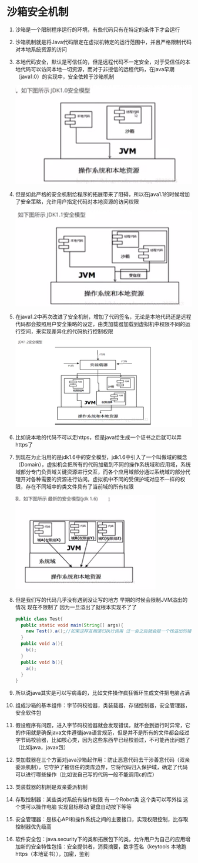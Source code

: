 # 沙箱安全机制

1. 沙箱是一个限制程序运行的环境，有些代码只有在特定的条件下才会运行

2. 沙箱机制就是将Java代码限定在虚拟机特定的运行范围中，并且严格限制代码对本地系统资源的访问

3. 本地代码安全，默认是可信任的，但是远程代码不一定安全，对于受信任的本地代码可以访问本地一切资源，而对于非授信的远程代码，在java早期（java1.0）的实现中，安全依赖于沙箱机制

   ![JDK1.0安全模型](../图片/JDK1.0安全模型.png)

4. 但是如此严格的安全机制给程序的拓展带来了阻碍，所以在java1.1的时候增加了安全策略，允许用户指定代码对本地资源的访问权限

   ![JDK1.1安全模型](../图片/JDK1.1安全模型.png)

5. 在java1.2中再次改进了安全机制，增加了代码签名，无论是本地代码还是远程代码都会按照用户安全策略的设定，由类加载器加载到虚拟机中权限不同的运行空间，来实现差异化的代码执行控制权限

   ![JDK1.2安全模型](../图片/JDK1.2安全模型.png)

6. 比如说本地的代码不可以走https，但是java给生成一个证书之后就可以弄https了

7. 到现在为止沿用的是jdk1.6中的安全模型，jdk1.6中引入了一个叫做域的概念（Domain），虚拟机会把所有的代码加载到不同的操作系统域和应用域，系统域部分专门负责域关键资源进行交互，而各个应用域部分通过系统域的部分代理开对各种需要的资源进行访问。虚拟机中不同的受保护域对应不一样的权限，存在不同域中的类文件具有了当前域的所有权限

   ![JDK1.6安全模型](../图片/JDK1.6安全模型.png)

8. 但是我们写的代码几乎没有遇到没让写的地方 早期的时候会限制JVM溢出的情况 现在不限制了 因为一旦溢出了就根本实现不了了

   ```java
   public class Test{
     public static void main(String[] args){
       new Test().a();//如果这样互相递归执行调用 过一会之后就会报一个栈溢出的错误 很多很多不间断
     }
     public void a(){
       b();
     }
     public void b(){
       a();
     }
   }
   ```

9. 所以说java其实是可以写病毒的，比如文件操作疯狂循环生成文件把电脑占满

10. 组成沙箱的基本组件：字节码校验器，类装载器，存储控制器，安全管理器，安全软件包

11. 假设程序有问题，进入字节码校验器就会发现错误，就不会到运行时异常，它的作用就是确保java文件遵循java语言规范，但是并不是所有的文件都会经过字节码校验器，比如核心类，因为这些东西早已经校验过，不可能再出问题了（比如java，javax包）

12. 类加载器在三个方面对java沙箱起作用：防止恶意代码去干涉善意代码（双亲委派机制），它守护了被信任的类库边界，它将代码归入保护域，确定了代码可以进行哪些操作（比如说自己写的代码一般不能调用c的库）

13. 类装载器的机制是双亲委派机制

14. 存取控制器：某些类对系统有操作权限 有一个Robot类 这个类可以写外挂 这个类可以操作电脑 实现鼠标移动 键盘自动按下等等

15. 安全管理器：是核心API和操作系统之间的主要接口，实现权限控制，比存取控制器优先级高

16. 软件安全包：java.security下的类和拓展包下的类，允许用户为自己的应用增加新的安全特性包括：安全提供者，消费摘要，数字签名（keytools 本地跑https（本地证书）），加密，鉴别